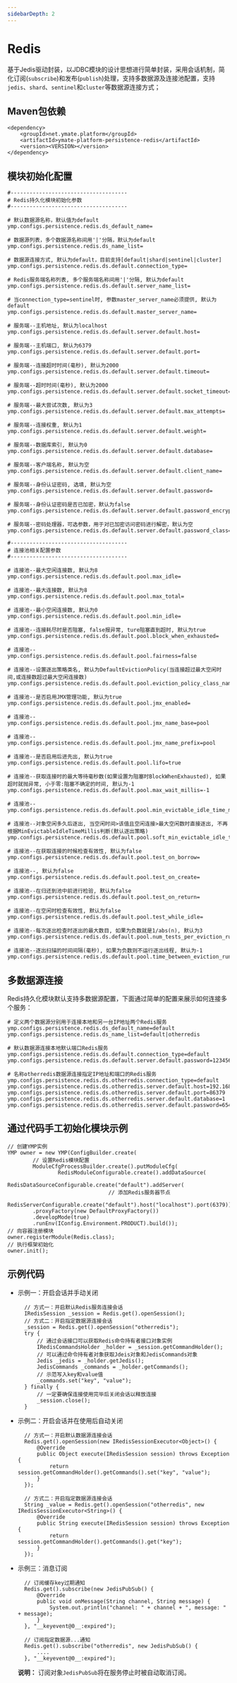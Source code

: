 ```yaml
---
sidebarDepth: 2
---
```


# Redis

基于Jedis驱动封装，以JDBC模块的设计思想进行简单封装，采用会话机制，简化订阅(`subscribe`)和发布(`publish`)处理，支持多数据源及连接池配置，支持`jedis`、`shard`、`sentinel`和`cluster`等数据源连接方式；

## Maven包依赖

    <dependency>
        <groupId>net.ymate.platform</groupId>
        <artifactId>ymate-platform-persistence-redis</artifactId>
        <version><VERSION></version>
    </dependency>

## 模块初始化配置

    #-------------------------------------
    # Redis持久化模块初始化参数
    #-------------------------------------

    # 默认数据源名称，默认值为default
    ymp.configs.persistence.redis.ds_default_name=

    # 数据源列表，多个数据源名称间用'|'分隔，默认为default
    ymp.configs.persistence.redis.ds_name_list=

    # 数据源连接方式, 默认为default，目前支持[default|shard|sentinel|cluster]
    ymp.configs.persistence.redis.ds.default.connection_type=

    # Redis服务端名称列表, 多个服务端名称间用'|'分隔, 默认为default
    ymp.configs.persistence.redis.ds.default.server_name_list=

    # 当connection_type=sentinel时, 参数master_server_name必须提供, 默认为default
    ymp.configs.persistence.redis.ds.default.master_server_name=

    # 服务端--主机地址, 默认为localhost
    ymp.configs.persistence.redis.ds.default.server.default.host=

    # 服务端--主机端口, 默认为6379
    ymp.configs.persistence.redis.ds.default.server.default.port=

    # 服务端--连接超时时间(毫秒), 默认为2000
    ymp.configs.persistence.redis.ds.default.server.default.timeout=

    # 服务端--超时时间(毫秒), 默认为2000
    ymp.configs.persistence.redis.ds.default.server.default.socket_timeout=

    # 服务端--最大尝试次数, 默认为3
    ymp.configs.persistence.redis.ds.default.server.default.max_attempts=

    # 服务端--连接权重, 默认为1
    ymp.configs.persistence.redis.ds.default.server.default.weight=

    # 服务端--数据库索引, 默认为0
    ymp.configs.persistence.redis.ds.default.server.default.database=

    # 服务端--客户端名称, 默认为空
    ymp.configs.persistence.redis.ds.default.server.default.client_name=

    # 服务端--身份认证密码, 选填, 默认为空
    ymp.configs.persistence.redis.ds.default.server.default.password=

    # 服务端--身份认证密码是否已加密，默认为false
    ymp.configs.persistence.redis.ds.default.server.default.password_encrypted=

    # 服务端--密码处理器，可选参数，用于对已加密访问密码进行解密，默认为空
    ymp.configs.persistence.redis.ds.default.server.default.password_class=

    #-------------------------------------
    # 连接池相关配置参数
    #-------------------------------------

    # 连接池--最大空闲连接数, 默认为8
    ymp.configs.persistence.redis.ds.default.pool.max_idle=

    # 连接池--最大连接数, 默认为8
    ymp.configs.persistence.redis.ds.default.pool.max_total=

    # 连接池--最小空闲连接数, 默认为0
    ymp.configs.persistence.redis.ds.default.pool.min_idle=

    # 连接池--连接耗尽时是否阻塞, false报异常, ture阻塞直到超时, 默认为true
    ymp.configs.persistence.redis.ds.default.pool.block_when_exhausted=

    # 连接池--
    ymp.configs.persistence.redis.ds.default.pool.fairness=false

    # 连接池--设置逐出策略类名, 默认为DefaultEvictionPolicy(当连接超过最大空闲时间,或连接数超过最大空闲连接数)
    ymp.configs.persistence.redis.ds.default.pool.eviction_policy_class_name=

    # 连接池--是否启用JMX管理功能, 默认为true
    ymp.configs.persistence.redis.ds.default.pool.jmx_enabled=

    # 连接池--
    ymp.configs.persistence.redis.ds.default.pool.jmx_name_base=pool

    # 连接池--
    ymp.configs.persistence.redis.ds.default.pool.jmx_name_prefix=pool

    # 连接池--是否启用后进先出, 默认为true
    ymp.configs.persistence.redis.ds.default.pool.lifo=true

    # 连接池--获取连接时的最大等待毫秒数(如果设置为阻塞时BlockWhenExhausted), 如果超时就抛异常, 小于零:阻塞不确定的时间, 默认为-1
    ymp.configs.persistence.redis.ds.default.pool.max_wait_millis=-1

    # 连接池--
    ymp.configs.persistence.redis.ds.default.pool.min_evictable_idle_time_millis=

    # 连接池--对象空闲多久后逐出, 当空闲时间>该值且空闲连接>最大空闲数时直接逐出, 不再根据MinEvictableIdleTimeMillis判断(默认逐出策略)
    ymp.configs.persistence.redis.ds.default.pool.soft_min_evictable_idle_time_millis=

    # 连接池--在获取连接的时候检查有效性, 默认为false
    ymp.configs.persistence.redis.ds.default.pool.test_on_borrow=

    # 连接池--, 默认为false
    ymp.configs.persistence.redis.ds.default.pool.test_on_create=

    # 连接池--在归还到池中前进行检验, 默认为false
    ymp.configs.persistence.redis.ds.default.pool.test_on_return=

    # 连接池--在空闲时检查有效性, 默认为false
    ymp.configs.persistence.redis.ds.default.pool.test_while_idle=

    # 连接池--每次逐出检查时逐出的最大数目, 如果为负数就是1/abs(n), 默认为3
    ymp.configs.persistence.redis.ds.default.pool.num_tests_per_eviction_run=

    # 连接池--逐出扫描的时间间隔(毫秒), 如果为负数则不运行逐出线程, 默认为-1
    ymp.configs.persistence.redis.ds.default.pool.time_between_eviction_runs_millis=

## 多数据源连接

Redis持久化模块默认支持多数据源配置，下面通过简单的配置来展示如何连接多个服务：

	# 定义两个数据源分别用于连接本地和另一台IP地址两个Redis服务
    ymp.configs.persistence.redis.ds_default_name=default
    ymp.configs.persistence.redis.ds_name_list=default|otherredis

    # 默认数据源连接本地默认端口Redis服务
    ymp.configs.persistence.redis.ds.default.connection_type=default
    ymp.configs.persistence.redis.ds.default.server.default.password=123456

	# 名称otherredis数据源连接指定IP地址和端口的Redis服务
    ymp.configs.persistence.redis.ds.otherredis.connection_type=default
    ymp.configs.persistence.redis.ds.otherredis.server.default.host=192.168.10.110
    ymp.configs.persistence.redis.ds.otherredis.server.default.port=86379
    ymp.configs.persistence.redis.ds.otherredis.server.default.database=1
    ymp.configs.persistence.redis.ds.otherredis.server.default.password=654321

## 通过代码手工初始化模块示例

    // 创建YMP实例
    YMP owner = new YMP(ConfigBuilder.create(
            // 设置Redis模块配置
            ModuleCfgProcessBuilder.create().putModuleCfg(
                    RedisModuleConfigurable.create().addDataSource(
                            RedisDataSourceConfigurable.create("default").addServer(
                                    // 添加Redis服务器节点
                                    RedisServerConfigurable.create("default").host("localhost").port(6379)))).build())
            .proxyFactory(new DefaultProxyFactory())
            .developMode(true)
            .runEnv(IConfig.Environment.PRODUCT).build());
    // 向容器注册模块
    owner.registerModule(Redis.class);
    // 执行框架初始化
    owner.init();

## 示例代码

- 示例一：开启会话并手动关闭

        // 方式一：开启默认Redis服务连接会话
        IRedisSession _session = Redis.get().openSession();
        // 方式二：开启指定数据源连接会话
        _session = Redis.get().openSession("otherredis");
        try {
            // 通过会话接口可以获取Redis命令持有者接口对象实例
            IRedisCommandsHolder _holder = _session.getCommandHolder();
            // 可以通过命令持有者对象获取Jdeis对象和JedisCommands对象
            Jedis _jedis = _holder.getJedis();
            JedisCommands _commands = _holder.getCommands();
            // 示范写入key和value值
            _commands.set("key", "value");
        } finally {
            // 一定要确保连接使用完毕后关闭会话以释放连接
            _session.close();
        }

- 示例二：开启会话并在使用后自动关闭

        // 方式一：开启默认数据源连接会话
        Redis.get().openSession(new IRedisSessionExecutor<Object>() {
            @Override
            public Object execute(IRedisSession session) throws Exception {
                return session.getCommandHolder().getCommands().set("key", "value");
            }
        });

        // 方式二：开启指定数据源连接会话
        String _value = Redis.get().openSession("otherredis", new IRedisSessionExecutor<String>() {
            @Override
            public String execute(IRedisSession session) throws Exception {
                return session.getCommandHolder().getCommands().get("key");
            }
        });

- 示例三：消息订阅

        // 订阅缓存key过期通知
        Redis.get().subscribe(new JedisPubSub() {
            @Override
            public void onMessage(String channel, String message) {
                System.out.println("channel: " + channel + ", message: " + message);
            }
        }, "__keyevent@0__:expired");

        // 订阅指定数据源...通知
        Redis.get().subscribe("otherredis", new JedisPubSub() {
            ....
        }, "__keyevent@0__:expired");

    **说明：** 订阅对象`JedisPubSub`将在服务停止时被自动取消订阅。